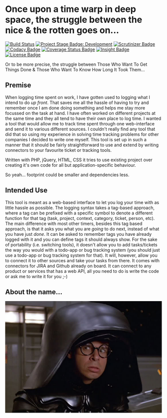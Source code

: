 # Once upon a time warp in deep space, the struggle between the nice & the rotten goes on...

[![Build Status][Build Status Badge]][Travis Page]
[![Project Stage Badge: Development]][Project Stage Page]
[![Scrutinizer Badge]][Code Quality Page]
[![Codacy Badge]][Codacy Page]
[![Coverage Status Badge]][Coveralls Page]
[![Insight Badge]][Insight Page]
[![License Badge]][GPL3+]


Or to be more precise, the struggle between Those Who Want To Get Things Done & Those Who Want To Know How Long It Took Them...

## Premise
When logging time spent on work, I have gotten used to logging what I intend to do _up front_. That saves me all the hassle of having to try and remember once I am done doing something and helps me stay more focussed on the task at hand.
I have often worked on different projects at the same time and they all tend to have their own place to log time. I wanted a tool that would allow me to track time spent through one web-interface and send it to various different sources. 
I couldn't really find any tool that did that so using my experience in solving time tracking problems for other companies I decided to write one myself.
This tool is set up in such a manner that it should be fairly straightforward to use and extend by writing connectors to your favourite ticket or tracking tools.

Written with PHP, jQuery, HTML, CSS it tries to use existing project over creating it's own code for all but application-specific behaviour.

So yeah... footprint could be smaller and dependencies less.

## Intended Use
This tool is meant as a web-based interface to let you log your time with as little hassle as possible. The logging syntax takes a tag-based approach, where a tag can be prefixed with a specific symbol to denote a different function for that tag (task, project, context, category, ticket, person, etc). The main difference with most other timers, besides this tag based approach, is that it asks you what you are _going_ to do next, instead of what you have just _done_. It can be asked to remember tags you have already logged with it and you can define tags it should always show.
For the sake of portability (i.e. switching tools), it doesn't allow you to add tasks/tickets the way you would with a todo-app or bug tracking system (you should just use a todo-app or bug tracking system for that). It will, however, allow you to connect it to other sources and take your tasks from there. It comes with connectors for JIRA and Github already on board. It can connect to any product or services that has a web API, all you need to do is write the code or ask me to write it for you ;-)

## About the name...
![Dark Helmet][dark_helmet_img]

[dark_helmet_img]: https://github.com/potherca/Dark-Helmet/raw/master/dark_helmet.jpg  "I am your father's brother's nephew's cousin's former roommate!"
[Travis Page]: http://travis-ci.org/Potherca/Dark-Helmet "Current Build Status"
[Build Status Badge]: https://img.shields.io/travis/Potherca/Dark-Helmet.svg "Current Build Status"


[GPL3+]: LICENSE
[Releases Page]: /releases/

[Codacy Badge]: https://www.codacy.com/project/badge/ceaf9c9d7f0449fdb3df0c4753c48906
[Coverage Status Badge]: https://img.shields.io/coveralls/potherca/Dark-Helmet.svg
[Insight Badge]: https://img.shields.io/sensiolabs/i/162c8d10-3802-410e-b36b-6f5eb9837b23.svg
[License Badge]: https://img.shields.io/github/license/potherca/dark-helmet.svg
[Project Stage Badge: Development]: http://img.shields.io/badge/Project%20Stage-Development-yellowgreen.svg
[Scrutinizer Badge]: http://img.shields.io/scrutinizer/g/potherca/Dark-Helmet.svg

[Codacy Page]: https://www.codacy.com/public/potherca/Dark-Helmet.git
[Code Quality Page]: https://scrutinizer-ci.com/g/potherca/Dark-Helmet/
[Coveralls Page]: https://coveralls.io/r/potherca/Dark-Helmet
[Insight Page]: https://insight.sensiolabs.com/projects/162c8d10-3802-410e-b36b-6f5eb9837b23
[Project Stage Page]: http://bl.ocks.org/potherca/raw/a2ae67caa3863a299ba0/
